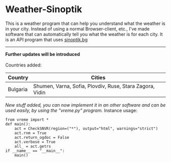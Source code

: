 # Weather-Sinoptik
This is a weather program that can help you understand what the weather is in your city. Instead of using a normal Browser-client, etc., I've made software that can automatically tell you what the weather is for each city. It is an API program that uses <a href="sinoptki.bg"> <u> sinoptik.bg </u> </a> <hr> <b> Further updates will be introduced </b><br><br>
Countries added:

| Country     | Cities                                                   |
| ----------- | -------------------------------------------------------- |
| Bulgaria    | Shumen, Varna, Sofia, Plovdiv, Ruse, Stara Zagora, Vidin |


*New stuff added, you can now implement it in an other software and can be used easily, by using the "vreme.py" program.*
Instance usage: 
```
from vreme import * 
def main():
    act = CheckSNVR(region=("*"), output="html", warnings="strict") 
    act.rnm = True
    act.return_ogdoc = False
    act.verbose = True
    all_ = act.getrs
if __name__ == "__main__":
    main()
```
